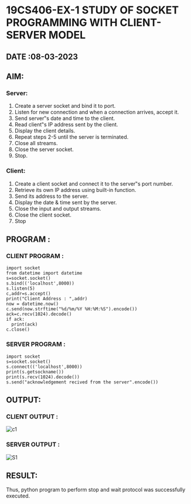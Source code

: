# 19CS406-EX-1 STUDY OF SOCKET PROGRAMMING WITH CLIENT-SERVER MODEL

## DATE :08-03-2023
## AIM:
### Server:
1. Create a server socket and bind it to port.
2. Listen for new connection and when a connection arrives, accept it.
3. Send server‟s date and time to the client.
4. Read client‟s IP address sent by the client.
5. Display the client details.
6. Repeat steps 2-5 until the server is terminated.
7. Close all streams.
8. Close the server socket.
9. Stop.
### Client:
1. Create a client socket and connect it to the server‟s port number.
2. Retrieve its own IP address using built-in function.
3. Send its address to the server.
4. Display the date & time sent by the server.
5. Close the input and output streams.
6. Close the client socket.
7. Stop
## PROGRAM :
### CLIENT PROGRAM :
```
import socket
from datetime import datetime
s=socket.socket()
s.bind(('localhost',8000))
s.listen(5)
c,addr=s.accept()
print("Client Address : ",addr)
now = datetime.now()
c.send(now.strftime("%d/%m/%Y %H:%M:%S").encode())
ack=c.recv(1024).decode()
if ack:
  print(ack)
c.close()
```
### SERVER PROGRAM :
```
import socket
s=socket.socket()
s.connect(('localhost',8000))
print(s.getsockname())
print(s.recv(1024).decode())
s.send("acknowledgement recived from the server".encode())
```
## OUTPUT:
### CLIENT OUTPUT :
![c1](https://github.com/Pranavvv12/19CS406-EX-1/assets/121292280/e6133600-a91b-4749-9532-a7270d3bf905)

### SERVER OUTPUT :
![S1](https://github.com/Pranavvv12/19CS406-EX-1/assets/121292280/23d2f094-1752-4b57-b78c-cfb8537487eb)


## RESULT:
Thus, python program to perform stop and wait protocol was successfully executed.

